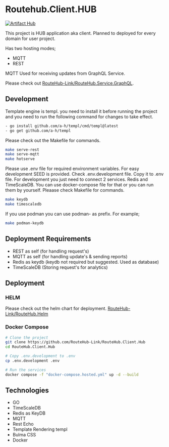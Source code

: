 # Routehub.Client.HUB

[![Artifact Hub](https://img.shields.io/endpoint?url=https://artifacthub.io/badge/repository/routehub-helm)](https://artifacthub.io/packages/search?repo=routehub-helm)

This project is HUB application aka client. Planned to deployed for every domain for user project.

Has two hosting modes;

- MQTT
- REST

MQTT Used for receiving updates from GraphQL Service.

Please check out [RouteHub-Link/RouteHub.Service.GraphQL](https://github.com/RouteHub-Link/RouteHub.Service.GraphQL "RouteHub GraphQL Service").

## Development

Template engine is templ. you need to install it before running the project and you need to run the following command for changes to take effect.

```bash
- go install github.com/a-h/templ/cmd/templ@latest
- go get github.com/a-h/templ
```

Please check out the Makefile for commands.

```bash
make serve-rest
make serve-mqtt
make hotserve
```

Please use .env file for required environment variables. For easy development SEED is provided. Check .env.development file. Copy it to .env file.
For development you just need to connect 2 services. Redis and TimeScaleDB. You can use docker-compose file for that or you can run them by yourself. Pleaase check Makefile for commands.

```bash
make keydb
make timescaledb
```

If you use podman you can use podman- as prefix. For example;

```bash
make podman-keydb
```

## Deployment Requirements

- REST as self (for handling request's)
- MQTT as self (for handling update's & sending reports)
- Redis as keydb (keydb not required but suggested. Used as database)
- TimeScaleDB (Storing request's for analytics)

## Deployment

### HELM

Please check out the helm chart for deployment. [RouteHub-Link/RouteHub.Helm](https://github.com/RouteHub-Link/RouteHub.HELM/blob/main/charts/routehub-server/readme.md)

### Docker Compose

```bash
# Clone the project
git clone https://github.com/RouteHub-Link/RouteHub.Client.Hub
cd RouteHub.Client.Hub

# Copy .env.development to .env
cp .env.development .env

# Run the services
docker compose -f "docker-compose.hosted.yml" up -d --build
```

## Technologies

- GO
- TimeScaleDB
- Redis as KeyDB
- MQTT
- Rest Echo
- Template Rendering templ
- Bulma CSS
- Docker
